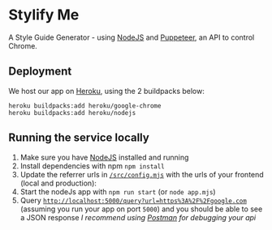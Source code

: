 # Stylify Me

A Style Guide Generator - using [NodeJS](http://nodejs.org/) and [Puppeteer](https://pptr.dev/), an API to control Chrome.

## Deployment

We host our app on [Heroku](http://heroku.com), using the 2 buildpacks below:

```
heroku buildpacks:add heroku/google-chrome
heroku buildpacks:add heroku/nodejs
```

## Running the service locally

1. Make sure you have [NodeJS](http://nodejs.org/) installed and running
2. Install dependencies with npm `npm install`
3. Update the referrer urls in [`/src/config.mjs`](https://github.com/micmro/Stylify-Me/blob/master/src/config.mjs#L8-L14) with the urls of your frontend (local and production):
4. Start the nodeJs app with `npm run start` (or `node app.mjs`)
5. Query [`http://localhost:5000/query?url=https%3A%2F%2Fgoogle.com`](http://localhost:5000/query?url=https%3A%2F%2Fgoogle.com) (assuming you run your app on port `5000`) and you should be able to see a JSON response
   _I recommend using [Postman](http://www.getpostman.com) for debugging your api_

